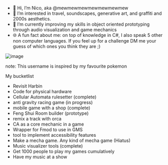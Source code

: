 - 👋 Hi, I’m Nico, aka @mewmewmewmewmewmewmew
- 👀 I’m interested in travel, soundscapes, generative art, and graffiti and 2000s aesthetics.
- 🌱 I’m currently improving my skills in object oriented prototyping through audio visualization and game mechanics
- 🌐 A fun fact about me: on top of knowledge in C#, I also speak 5 other non computer languages. If you feel up for a challenge DM me your guess of which ones you think they are ;)

![image](https://github.com/mewmewmewmewmewmewmew/mewmewmewmewmewmewmew/assets/125397197/23c5b281-f835-4e87-9b88-edcb09194c5b)

note: This username is inspired by my favourite pokemon 

My bucketlist

- Revisit Harbin
- Code for physical hardware
- Cellular Automata rulesetter (complete)
- anti gravity racing game (in progress)
- mobile game with a shop (complete)
- Feng Shui Room builder (prototype)
- remix a track with orca
- CA as a core mechanic in a game
- Wrapper for Fmod to use in GMS
- tool to implement accessibility features
- Make a mecha game. Any kind of mecha game (Hiatus)
- Music visualizer tools (complete)
- Get 1000 people to play my games cumulatively
- Have my music at a show
  
<!---
mewmewmewmewmewmewmew/mewmewmewmewmewmewmew is a ✨ special ✨ repository because its `README.md` (this file) appears on your GitHub profile.
You can click the Preview link to take a look at your changes.
--->
